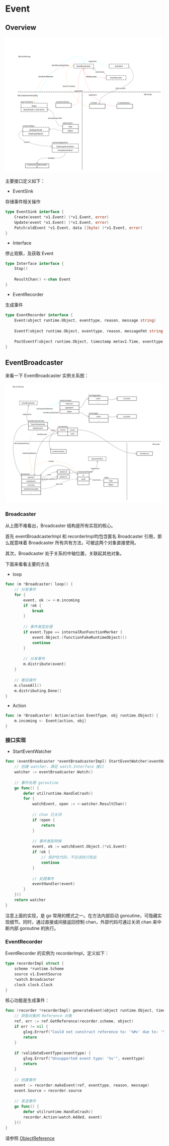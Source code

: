 # Event

## Overview

![Events Overview](./images/events_overview.svg)

主要接口定义如下：

- EventSink

存储事件相关操作

```go
type EventSink interface {
	Create(event *v1.Event) (*v1.Event, error)
	Update(event *v1.Event) (*v1.Event, error)
	Patch(oldEvent *v1.Event, data []byte) (*v1.Event, error)
}
```

- Interface

停止观察，及获取 Event

```go
type Interface interface {
	Stop()

	ResultChan() <-chan Event
}
```

- EventRecorder

生成事件

```go
type EventRecorder interface {
	Event(object runtime.Object, eventtype, reason, message string)

	Eventf(object runtime.Object, eventtype, reason, messageFmt string, args ...interface{})

	PastEventf(object runtime.Object, timestamp metav1.Time, eventtype, reason, messageFmt string, args ...interface{})
}
```

## EventBroadcaster

来看一下 EventBroadcaster 实例关系图：

![Event Broadcaster Instance](./images/events_broadcaster.svg)

### Broadcaster

从上图不难看出，Broadcaster 结构是所有实现的核心。

首先 eventBroadcasterImpl 和 recorderImpl均包含匿名 Broadcaster 引用，那么就意味着 Broadcaster 所有共有方法，可被这两个对象直接使用。

其次，Broadcaster 处于关系的中轴位置，关联起其他对象。

下面来看看主要的方法

- loop

```go
func (m *Broadcaster) loop() {
	// 分发事件
	for {
		event, ok := <-m.incoming
		if !ok {
			break
		}

		// 事件类型处理
		if event.Type == internalRunFunctionMarker {
			event.Object.(functionFakeRuntimeObject)()
			continue
		}

		// 分发事件
		m.distribute(event)
	}

	// 善后操作
	m.closeAll()
	m.distributing.Done()
}
```

- Action

```go
func (m *Broadcaster) Action(action EventType, obj runtime.Object) {
	m.incoming <- Event{action, obj}
}
```

### 接口实现

- StartEventWatcher

```go
func (eventBroadcaster *eventBroadcasterImpl) StartEventWatcher(eventHandler func(*v1.Event)) watch.Interface {
	// 创建 watcher，满足 watch.Interface 接口
	watcher := eventBroadcaster.Watch()

	// 事件处理 goroutine
	go func() {
		defer utilruntime.HandleCrash()
		for {
			watchEvent, open := <-watcher.ResultChan()

			// chan 已关闭
			if !open {
				return
			}

			// 事件类型转换
			event, ok := watchEvent.Object.(*v1.Event)
			if !ok {
				// 保护性代码，不应该执行到此
				continue
			}

			// 处理事件
			eventHandler(event)
		}
	}()
	return watcher
}
```

注意上面的实现，是 go 常用的模式之一。在方法内部启动 goroutine，可隐藏实现细节。同时，通过直接或间接返回控制 chan，外部代码可通过关闭 chan 来中断内部 goroutine 的执行。

### EventRecorder

EventRecorder 的实例为 recorderImpl，定义如下：

```go
type recorderImpl struct {
	scheme *runtime.Scheme
	source v1.EventSource
	*watch.Broadcaster
	clock clock.Clock
}
```

核心功能是生成事件：

```go
func (recorder *recorderImpl) generateEvent(object runtime.Object, timestamp metav1.Time, eventtype, reason, message string) {
	// 获取对象的 Reference 对象
	ref, err := ref.GetReference(recorder.scheme, object)
	if err != nil {
		glog.Errorf("Could not construct reference to: '%#v' due to: '%v'. Will not report event: '%v' '%v' '%v'", object, err, eventtype, reason, message)
		return
	}

	if !validateEventType(eventtype) {
		glog.Errorf("Unsupported event type: '%v'", eventtype)
		return
	}

	// 创建事件
	event := recorder.makeEvent(ref, eventtype, reason, message)
	event.Source = recorder.source

	// 发送事件
	go func() {
		defer utilruntime.HandleCrash()
		recorder.Action(watch.Added, event)
	}()
}
```

请参照 [ObjectReference](../general/object_reference.md)
